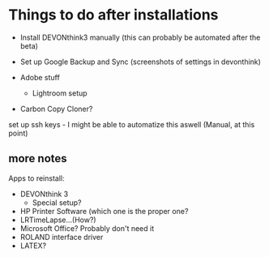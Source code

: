 # Things to do after installations

- Install DEVONthink3 manually (this can probably be automated after the beta)

- Set up Google Backup and Sync (screenshots of settings in devonthink)

- Adobe stuff
	- Lightroom setup

- Carbon Copy Cloner?


set up ssh keys - I might be able to automatize this aswell (Manual, at this point)

## more notes
Apps to reinstall:

- DEVONthink 3
	- Special setup?
- HP Printer Software (which one is the proper one?
- LRTimeLapse...(How?)
- Microsoft Office? Probably don't need it
- ROLAND interface driver
- LATEX?
